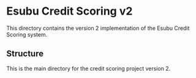 # Esubu Credit Scoring v2

This directory contains the version 2 implementation of the Esubu Credit Scoring system.

## Structure

This is the main directory for the credit scoring project version 2.
